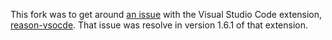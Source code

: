 This fork was to get around [an issue](https://github.com/jaredly/reason-language-server/issues/275) with the Visual Studio Code extension, [reason-vsocde](https://github.com/jaredly/reason-language-server). That issue was resolve in version 1.6.1 of that extension. 

